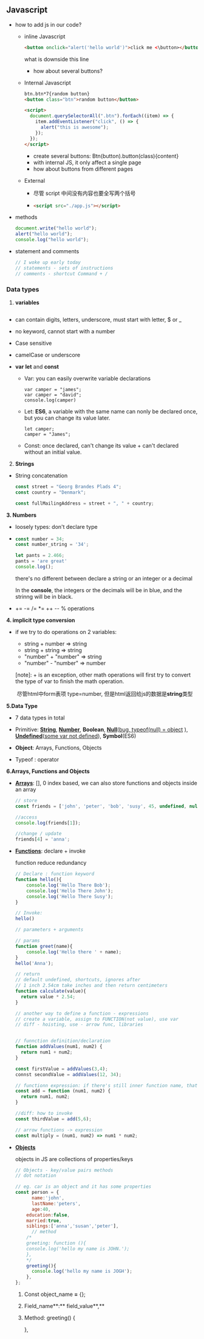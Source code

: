 ## Javascript

- how to add js in our code?

  - inline Javascript

    ```html
    <button onclick="alert('hello world')">click me <\button></button>
    ```

    what is downside this line

    - how about several buttons?

  - Internal Javascript

    ```html
    btn.btn*7{random button}
    <button class="btn">random button</button>

    <script>
      document.querySelectorAll(".btn").forEach((item) => {
        item.addEventListener("click", () => {
          alert("this is awesome");
        });
      });
    </script>
    ```

    - create several buttons: Btn(button).button(class){content}
    - with internal JS, it only affect a single page
    - how about buttons from different pages

  - External

    - 尽管 script 中间没有内容也要全写两个括号

    - ```html
      <script src="./app.js"></script>
      ```

- methods

  ```javascript
  document.write("hello world");
  alert("hello world");
  console.log("hello world");
  ```

- statement and comments

  ```javascript
  // I woke up early today
  // statements - sets of instructions
  // comments - shortcut Command + /
  ```

### Data types

1. **variables**

```

```

- can contain digits, letters, underscore, must start with letter, $ or \_
- no keyword, cannot start with a number
- Case sensitive
- camelCase or underscore

- **var** **let** and **const**

  - Var: you can easily overwrite variable declarations

    ```
    var camper = "james";
    var camper = "david";
    console.log(camper)
    ```

  - Let: **ES6**, a variable with the same name can nonly be declared once, but you can change its value later.

    ```
    let camper;
    camper = "James";
    ```

  - Const: once declared, can't change its value + can't declared without an initial value.

    

2. **Strings**

- String concatenation 

  ```javascript
  const street = "Georg Brandes Plads 4";
  const country = "Denmark";
  
  const fullMailingAddress = street + ", " + country;
  ```



**3. Numbers**

- loosely types: don't declare type

- ```javascript
  const number = 34;
  const number_string = '34';
  
  let pants = 2.466;
  pants = 'are great'
  console.log();
  ```

  there's no different between declare a string or an integer or a decimal

  In the **console**, the integers or the decimals will be in blue, and the strinng will be in black.

- += -= /= *= ++ -- % operations

  

**4. implicit type conversion**

- if we try to do operations on 2 variables:

  - string + number => string
  - string + string  => string 
  - "number" + "number" => string 
  - "number" - "number" => number

  [note]: + is an exception, other math operations will first try to convert the type of var to finish the math operation.

  ​		尽管html中form表项 type=number, 但是html返回给js的数据是**string**类型



**5.Data Type**

- 7 data types in total
- Primitive: <u>**String**</u>, <u>**Number**</u>, **Boolean**, <u>**Null**</u>(<u>bug, typeof(null) = object</u> ), <u>**Undefined**</u>(<u>some var not defined</u>), **Symbol**(ES6)
- **Object**: Arrays, Functions, Objects

- Typeof : operator 



**6.Arrays, Functions and Objects**

- **<u>Arrays</u>**: [], 0 index based, we can also store functions and objects inside an array

  ```javascript
  // store
  const friends = ['john', 'peter', 'bob', 'susy', 45, undefined, null];
  
  //access
  console.log(friends[1]);
  
  //change / update
  friends[4] = 'anna';
  ```

- **<u>Functions</u>**: declare + invoke

  function reduce redundancy

  ```javascript
  // Declare : function keyword
  function hello(){
      console.log('Hello There Bob');
      console.log('Hello There John');
      console.log('Hello There Susy');
  }
  
  // Invoke:
  hello()
  ```

  ```javascript
  // parameters + arguments
  
  // params
  function greet(name){
      console.log('Hello there ' + name);
  }
  hello('Anna');
  ```

  ```javascript
  // return
  // default undefined, shortcuts, ignores after
  // 1 inch 2.54cm take inches and then return centimeters
  function calculate(value){
    return value * 2.54;
  }
  ```

  ```javascript
  // another way to define a function - expressions
  // create a variable, assign to FUNCTION(not value), use var
  // diff - hoisting, use - arrow func, libraries
  
  
  // funnction definition/declaration 
  function addValues(num1, num2) {
    return num1 + num2;
  }
  
  const firstValue = addValues(3,4);
  connst secondValue = addValues(12, 34);
  
  // functionn expression: if there's still inner function name, that function will be invalid
  const add = function (num1, num2) {
    return num1, num2;
  }
  
  //diff: how to invoke
  const thirdValue = add(5,6);
  
  // arrow functions -> expression
  const multiply = (num1, num2) => num1 * num2;
  ```

- **<u>Objects</u>**

  objects in JS are collections of properties/keys

  ```javascript
  // Objects - key/value pairs methods
  // dot notation
  
  // eg. car is an object and it has some properties
  const person = {
    	name:'john',
    	lastName:'peters',
    	age:40,
      education:false,
      married:true,
      siblings:['anna','susan','peter'],
        // method
      /*
      greeting: function (){
      console.log('hello my name is JOHN.');
      },
      */
      greeting(){
        console.log('hello my name is JOGH');
      },
  };
  ```

  1. Const object_name **=** {};

  2. Field_name**:** field_value**,**

  3. Method: greeting() {

     },
